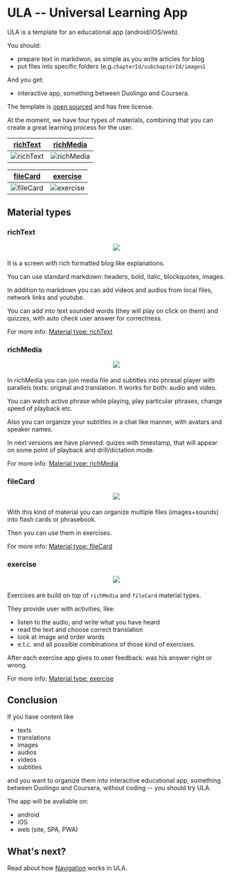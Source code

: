 # ULA -- Universal Learning App

ULA is a template for an educational app (android/iOS/web).

You should:

- prepare text in markdwon, as simple as you write articles for blog
- put files into specific folders (e.g.`chapterId/subchapterId/images`)

And you get:

- interactive app, something between Duolingo and Coursera.

The template is [open sourced](https://github.com/aparus/ula) and has free license.

At the moment, we have four types of materials, combining that you can create a great learning process for the user.

| <center>[richText](#richText)</center>       | <center>[richMedia](#richMedia)</center>      |
| -------------------------------------------- | --------------------------------------------- |
| ![richText](https://i.imgur.com/TJYI1aQ.gif) | ![richMedia](https://i.imgur.com/RWNPnPJ.gif) |

| <center>[fileCard](#fileCard)</center>       | <center>[exercise](#exercise)</center>       |
| -------------------------------------------- | -------------------------------------------- |
| ![fileCard](https://i.imgur.com/gXFrs6C.gif) | ![exercise](https://i.imgur.com/KGCGILw.gif) |

## Material types

### richText

<div style='text-align:center;margin-bottom:20px'>
<img src="https://i.imgur.com/TJYI1aQ.gif" /> 
</div>

It is a screen with rich formatted blog like explanations.

You can use standard markdown: headers, bold, italic, blockquotes, images.

In addition to markdown you can add videos and audios from local files, network links and youtube.

You can add into text sounded words (they will play on click on them) and quizzes, with auto check user answer for correctness.

For more info: [Material type: richText](https://hackmd.io/KQM-meSAR3SL6O21Hm9fCQ#Example)

### richMedia

<div style='text-align:center;margin-bottom:20px'>
<img src="https://i.imgur.com/RWNPnPJ.gif" /> 
</div>

In richMedia you can join media file and subtitles into phrasal player with parallels texts: original and translation. It works for both: audio and video.

You can watch active phrase while playing, play particular phrases, change speed of playback etc.

Also you can organize your subtitles in a chat like manner, with avatars and speaker names.

In next versions we have planned: quizes with timestamp, that will appear on some point of playback and drill/dictation mode.

For more info: [Material type: richMedia](https://hackmd.io/o4HTHEKSTliryte3oxDQ-A#Example)

### fileCard

<div style='text-align:center;margin-bottom:20px'>
<img src="https://i.imgur.com/gXFrs6C.gif" /> 
</div>

With this kind of material you can organize multiple files (images+sounds) into flash cards or phrasebook.

Then you can use them in exercises.

For more info: [Material type: fileCard](https://hackmd.io/HHhHci-WRjSSixxvJp8mcg#Example)

### exercise

<div style='text-align:center;margin-bottom:20px'>
<img src="https://i.imgur.com/KGCGILw.gif" /> 
</div>

Exercises are build on top of `richMedia` and `fileCard` material types.

They provide user with activities, like:

- listen to the audio, and write what you have heard
- read the text and choose correct translation
- look at image and order words
- e.t.c. and all possible combinations of those kind of exercises.

After each exercise app gives to user feedback: was his answer right or wrong.

For more info: [Material type: exercise](https://hackmd.io/1REdGQInTNS5Nno00J-7Ug#Example)

## Conclusion

If you have content like

- texts
- translations
- images
- audios
- videos
- subtitles

and you want to organize them into interactive educational app, something between Duolingo and Coursera, without coding -- you should try ULA.

The app will be avaliable on:

- android
- iOS
- web (site, SPA, PWA)

## What's next?

Read about how [Navigation](/6GcL8iOeRI2XfytYxc-4IQ) works in ULA.

